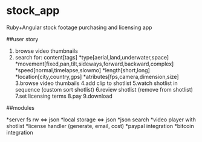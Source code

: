 # stock_app
Ruby+Angular stock footage purchasing and licensing app

##user story

1. browse video thumbnails
2. search for:  content[tags]
              *type[aerial,land,underwater,space]
              *movement[fixed,pan,tilt,sideways,forward,backward,complex]
              *speed[normal,timelapse,slowmo]
              *length[short,long]
              *location[city,country,gps]
              *atributes[fps,camera,dimension,size]
3.browse video thumbails
4.add clip to shotlist
5.watch shotlist in sequence (custom sort shotlist)
6.review shotlist (remove from shotlist)
7.set licensing terms
8.pay
9.download


##modules

*server fs rw <=> json
*local storage <=> json
*json search
*video player with shotlist
*license handler (generate, email, cost)
*paypal integration
*bitcoin integration
